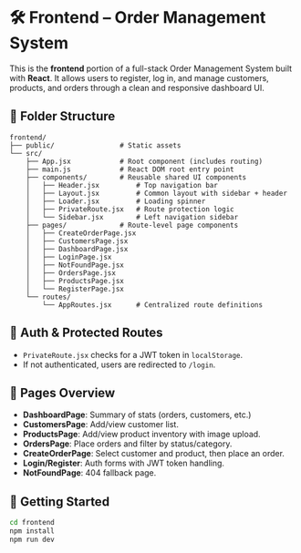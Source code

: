 # 🛠️ Frontend – Order Management System

This is the **frontend** portion of a full-stack Order Management System built with **React**. It allows users to register, log in, and manage customers, products, and orders through a clean and responsive dashboard UI.

## 📁 Folder Structure

```
frontend/
├── public/                # Static assets
└── src/
    ├── App.jsx            # Root component (includes routing)
    ├── main.js            # React DOM root entry point
    ├── components/        # Reusable shared UI components
    │   ├── Header.jsx         # Top navigation bar
    │   ├── Layout.jsx         # Common layout with sidebar + header
    │   ├── Loader.jsx         # Loading spinner
    │   ├── PrivateRoute.jsx   # Route protection logic
    │   └── Sidebar.jsx        # Left navigation sidebar
    ├── pages/             # Route-level page components
    │   ├── CreateOrderPage.jsx
    │   ├── CustomersPage.jsx
    │   ├── DashboardPage.jsx
    │   ├── LoginPage.jsx
    │   ├── NotFoundPage.jsx
    │   ├── OrdersPage.jsx
    │   ├── ProductsPage.jsx
    │   └── RegisterPage.jsx
    └── routes/
        └── AppRoutes.jsx      # Centralized route definitions
```

## 🔐 Auth & Protected Routes

- `PrivateRoute.jsx` checks for a JWT token in `localStorage`.
- If not authenticated, users are redirected to `/login`.

## 🔄 Pages Overview

- **DashboardPage**: Summary of stats (orders, customers, etc.)
- **CustomersPage**: Add/view customer list.
- **ProductsPage**: Add/view product inventory with image upload.
- **OrdersPage**: Place orders and filter by status/category.
- **CreateOrderPage**: Select customer and product, then place an order.
- **Login/Register**: Auth forms with JWT token handling.
- **NotFoundPage**: 404 fallback page.

## 🚀 Getting Started

```bash
cd frontend
npm install
npm run dev
```